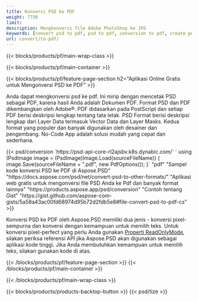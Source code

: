 ```yaml
---
title: Konversi PSD ke PDF
weight: 7730
limit: 
description: Mengkonversi file Adobe PhotoShop ke JPG
keywords: [convert psd to pdf, psd to pdf, conversion to pdf, create pdf from psd, print psd as pdf]
url: convert/to-pdf/
---
```


{{< blocks/products/pf/main-wrap-class >}}

{{< blocks/products/pf/main-container >}}

{{< blocks/products/pf/feature-page-section h2="Aplikasi Online Gratis untuk Mengonversi PSD ke PDF" >}}
<p>Anda dapat mengkonversi psd ke pdf. Ini mirip dengan mencetak PSD sebagai PDF, karena hasil Anda adalah Dokumen PDF. Format PSD dan PDF dikembangkan oleh Adobe®. PDF didasarkan pada PostScript dan setiap PDF berisi deskripsi lengkap tentang tata letak. PSD Format berisi deskripsi lengkap dari Layer Data termasuk Vector Data dan Layer Masks. Kedua format yang populer dan banyak digunakan oleh desainer dan pengembang. No-Code App adalah solusi mudah yang cepat dan sederhana.</p>
{{< psd/conversion `https://psd-api-core-rl2ajsbv.k8s.dynabic.com/` 
`    using (PsdImage image = (PsdImage)Image.Load(sourceFileName))
    {
        image.Save(sourceFileName + ".pdf", new PdfOptions());
    }` 
	"pdf" 
"Sampel kode konversi PSD ke PDF di Aspose.PSD"  "https://docs.aspose.com/psd/net/convert-psd-to-other-formats/" 
"Aplikasi web gratis untuk mengonversi file PSD Anda ke Pdf dan banyak format lainnya" "https://products.aspose.app/psd/conversion" 
"Contoh tentang Gist" "https://gist.github.com/aspose-com-gists/5a58a43ac00fd68974d95b72d2fdb5e8#file-convert-psd-to-pdf-cs" >}}
<p>Konversi PSD ke PDF oleh Aspose.PSD memiliki dua jenis - konversi pixel-sempurna dan konversi dengan kemampuan untuk memilih teks. Untuk konversi pixel-perfect yang perlu Anda gunakan <a href="https://reference.aspose.com/psd/net/aspose.psd.imageloadoptions/psdloadoptions/readonlymode/">Properti ReadOnlyMode</a>, silakan periksa referensi API jika Aspose.PSD akan digunakan sebagai aplikasi kode tinggi. Jika Anda membutuhkan kemampuan untuk memilih teks, silakan gunakan kode di atas.</p>
{{< /blocks/products/pf/feature-page-section >}}
{{< /blocks/products/pf/main-container >}}


{{< /blocks/products/pf/main-wrap-class >}}

{{< blocks/products/products-backtop-button >}}
{{< psd/tize >}}
